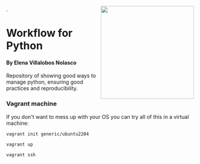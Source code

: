 [<img src="https://centroi.org/wp-content/uploads/2021/05/logo-EGobiernoyTP-Tec-de-Monterrey-1280x327.png" width="250" align="right"/>](https://egobiernoytp.tec.mx/)

.

# Workflow for Python



#### By Elena Villalobos Nolasco 


Repository of showing good ways to manage python, ensuring good practices and reproducibility.


### Vagrant machine

If you don't want to mess up with your OS you can try all of this in a virtual machine:

```
vagrant init generic/ubuntu2204
```

```
vagrant up
```

```
vagrant ssh
```

